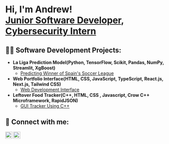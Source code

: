 <h1>Hi, I'm Andrew! <br/><a href="https://github.com/martinezandrew17">Junior Software Developer</a>, <a href="https://www.linkedin.com/in/martinezandrew17/">Cybersecurity Intern</a>

<h2>👨‍💻 Software Development Projects:</h2>

- <b>La Liga Prediction Model(Python, TensorFlow, Scikit, Pandas, NumPy, Streamlit, XgBoost)</b>
  - [Predicting Winner of Spain's Soccer League](https://github.com/martinezandrew17/martinezandrew17/tree/main/LaLiga%20Prediction%20Model)
- <b>Web Portfolio Interface(HTML, CSS, JavaScript, TypeScript, React.js, Next.js, Tailwind CSS)</b>
  - [Web Development Interface](https://github.com/martinezandrew17/martinezandrew17/tree/main/Web%20Interface%20Portfolio)
- <b>Leftover Food Tracker(C++, HTML, CSS , Javascript, Crow C++ Microframework, RapidJSON)</b>
  - [GUI Tracker Using C++](https://github.com/martinezandrew17/martinezandrew17/tree/main/leftoverfoodtracker-martinezandrew17)


<h2> 🤳 Connect with me:</h2>

[<img align="left" alt=" Andrew Martinez | LinkedIn" width="22px" src="https://cdn.jsdelivr.net/npm/simple-icons@v3/icons/linkedin.svg" />][linkedin]
[<img align="left" alt=" Andrew Martinez | Instagram" width="22px" src="https://cdn.jsdelivr.net/npm/simple-icons@v3/icons/instagram.svg" />][instagram]

[instagram]: https://www.instagram.com/aann.drewww/
[linkedin]: https://www.linkedin.com/in/martinezandrew17/

<!--
**joshmadakor1/joshmadakor1** is a ✨ _special_ ✨ repository because its `README.md` (this file) appears on your GitHub profile.

Here are some ideas to get you started:

- 🔭 I’m currently working on ...
- 🌱 I’m currently learning ...
- 👯 I’m looking to collaborate on ...
- 🤔 I’m looking for help with ...
- 💬 Ask me about ...
- 📫 How to reach me: ...
- 😄 Pronouns: ...
- ⚡ Fun fact: ...
-->
